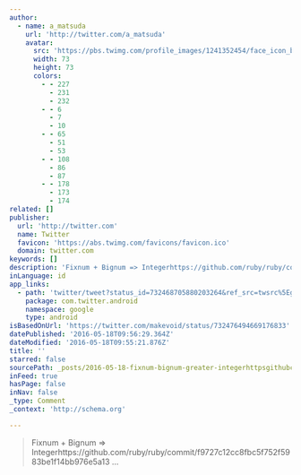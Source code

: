 ```yaml
---
author:
  - name: a_matsuda
    url: 'http://twitter.com/a_matsuda'
    avatar:
      src: 'https://pbs.twimg.com/profile_images/1241352454/face_icon_bigger.jpg'
      width: 73
      height: 73
      colors:
        - - 227
          - 231
          - 232
        - - 6
          - 7
          - 10
        - - 65
          - 51
          - 53
        - - 108
          - 86
          - 87
        - - 178
          - 173
          - 174
related: []
publisher:
  url: 'http://twitter.com'
  name: Twitter
  favicon: 'https://abs.twimg.com/favicons/favicon.ico'
  domain: twitter.com
keywords: []
description: 'Fixnum + Bignum => Integerhttps://github.com/ruby/ruby/commit/f9727c12cc8fbc5f752f5983be1f14bb976e5a13 ...'
inLanguage: id
app_links:
  - path: 'twitter/tweet?status_id=732468705880203264&ref_src=twsrc%5Egoogle%7Ctwcamp%5Eandroidseo%7Ctwgr%5Estatus%7Ctwterm%5E732468705880203264'
    package: com.twitter.android
    namespace: google
    type: android
isBasedOnUrl: 'https://twitter.com/makevoid/status/732476494669176833'
datePublished: '2016-05-18T09:56:29.364Z'
dateModified: '2016-05-18T09:55:21.876Z'
title: ''
starred: false
sourcePath: _posts/2016-05-18-fixnum-bignum-greater-integerhttpsgithubcomrubyrubycommi.md
inFeed: true
hasPage: false
inNav: false
_type: Comment
_context: 'http://schema.org'

---
```

> Fixnum + Bignum =\> Integerhttps://github.com/ruby/ruby/commit/f9727c12cc8fbc5f752f5983be1f14bb976e5a13 ...